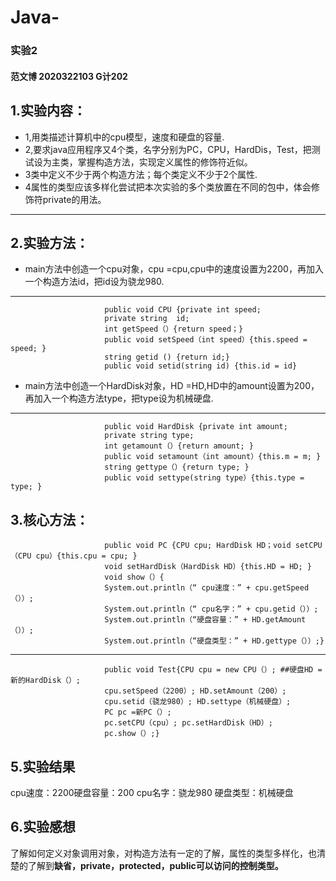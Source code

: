 # Java-
### 实验2
 #### 范文博 2020322103 G计202
## 1.实验内容：
- 1,用类描述计算机中的cpu模型，速度和硬盘的容量.
- 2,要求java应用程序又4个类，名字分别为PC，CPU，HardDis，Test，把测试设为主类，掌握构造方法，实现定义属性的修饰符近似。
- 3类中定义不少于两个构造方法；每个类定义不少于2个属性.
- 4属性的类型应该多样化尝试把本次实验的多个类放置在不同的包中，体会修饰符private的用法。
---
## 2.实验方法：
- main方法中创造一个cpu对象，cpu =cpu,cpu中的速度设置为2200，再加入一个构造方法id，把id设为骁龙980.
---
                         public void CPU {private int speed;
                         private string  id;
                         int getSpeed（）{return speed；} 
                         public void setSpeed（int speed）{this.speed = speed; }
                         string getid () {return id;} 
                         public void setid(string id) {this.id = id}   
                              
- main方法中创造一个HardDisk对象，HD =HD,HD中的amount设置为200，再加入一个构造方法type，把type设为机械硬盘.
---
                         public void HardDisk {private int amount;
                         private string type; 
                         int getamount（）{return amount; } 
                         public void setamount（int amount）{this.m = m; }
                         string gettype（）{return type; } 
                         public void settype(string type）{this.type = type; }
                                       
## 3.核心方法：
                         public void PC {CPU cpu; HardDisk HD；void setCPU（CPU cpu）{this.cpu = cpu; } 
                         void setHardDisk（HardDisk HD）{this.HD = HD; } 
                         void show（）{
                         System.out.println（“ cpu速度：” + cpu.getSpeed（））; 
                         System.out.println（“ cpu名字：” + cpu.getid（））; 
                         System.out.println（“硬盘容量：” + HD.getAmount（））;
                         System.out.println（“硬盘类型：” + HD.gettype（））;}
---
                         public void Test{CPU cpu = new CPU（）; ##硬盘HD =新的HardDisk（）;
                         cpu.setSpeed（2200）; HD.setAmount（200）; 
                         cpu.setid（骁龙980）; HD.settype（机械硬盘）; 
                         PC pc =新PC（）;
                         pc.setCPU（cpu）; pc.setHardDisk（HD）; 
                         pc.show（）;}
## 5.实验结果
cpu速度：2200硬盘容量：200 cpu名字：骁龙980 硬盘类型：机械硬盘 
## 6.实验感想
了解如何定义对象调用对象，对构造方法有一定的了解，属性的类型多样化，也清楚的了解到**缺省，private，protected，public可以访问的控制类型。** 
